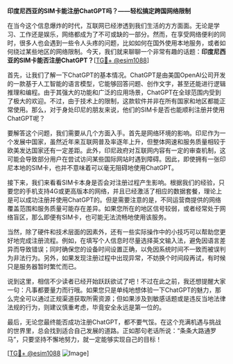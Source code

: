 **印度尼西亚的SIM卡能注册ChatGPT吗？——轻松搞定跨国网络限制**

在当今这个信息爆炸的时代，互联网已经渗透到我们生活的方方面面。无论是学习、工作还是娱乐，网络都成为了不可或缺的一部分。然而，在享受网络便利的同时，很多人也会遇到一些令人头疼的问题，比如如何在国外使用本地服务，或者如何绕过某些地区的网络限制。今天，我们就来聊聊一个非常有趣的话题：**印度尼西亚的SIM卡能否注册ChatGPT？**[[TG💪+ @esim1088](https://t.me/s/esim1088)]

首先，让我们了解一下ChatGPT的基本情况。ChatGPT是由美国OpenAI公司开发的一款基于人工智能的语言模型，它能够回答问题、创作文字，甚至还能进行逻辑推理和编程。由于其强大的功能和广泛的应用场景，ChatGPT在全球范围内受到了极大的欢迎。不过，由于技术上的限制，这款软件并非在所有国家和地区都能正常使用。那么，对于身处印尼的朋友来说，他们的SIM卡是否也能顺利注册并使用ChatGPT呢？

要解答这个问题，我们需要从几个方面入手。首先是网络环境的影响。印尼作为一个发展中国家，虽然近年来互联网普及率逐年上升，但整体网速和服务质量相较于欧美发达国家还有一定差距。此外，印尼政府对互联网内容有一定的审查机制，这可能会导致部分用户在尝试访问某些国际网站时遇到障碍。因此，即使拥有一张印尼本地的SIM卡，也并不意味着可以毫无阻碍地使用ChatGPT。

接下来，我们来看看SIM卡本身是否会对注册过程产生影响。根据我们的经验，只要您的手机支持4G或更高版本的网络，并且已经激活了相应的数据套餐，理论上是可以成功注册并使用ChatGPT的。但是需要注意的是，不同运营商提供的网络覆盖范围和服务质量可能存在差异。如果您所在的地区信号较弱，或者经常处于网络盲区，那么即便有SIM卡，也可能无法流畅地使用该服务。

当然，除了硬件和技术层面的因素外，还有一些实际操作中的小技巧可以帮助您更好地完成注册流程。例如，在填写个人信息时尽量选择英文输入法，避免因语言差异而导致错误；同时确保您的设备时间设置正确，以免因系统时间不一致而被误判为非法行为。另外，如果发现注册过程中出现异常，不妨换个时间段再试，有时候只是服务器暂时繁忙而已。

说到这里，相信不少读者已经开始跃跃欲试了吧！不过在此之前，我还想提醒大家一句：凡事都要量力而行哦。如果您只是单纯地想体验一下ChatGPT的魅力，那么完全可以通过正规渠道获取所需资源；但如果涉及到敏感话题或是违反当地法律法规的行为，则建议慎重考虑，毕竟安全永远是第一位的。

最后，无论您最终能否成功注册ChatGPT，都不要气馁。在这个充满机遇与挑战的世界里，总会找到适合自己发展的道路。正如那句老话所说：“条条大路通罗马”，只要坚持不懈地努力，就一定能够实现自己的目标！

[[TG💪+ @esim1088](https://t.me/s/esim1088) ![Image](https://i.postimg.cc/4NQfJmqS/Snipaste-2025-05-13-00-14-12.png)]